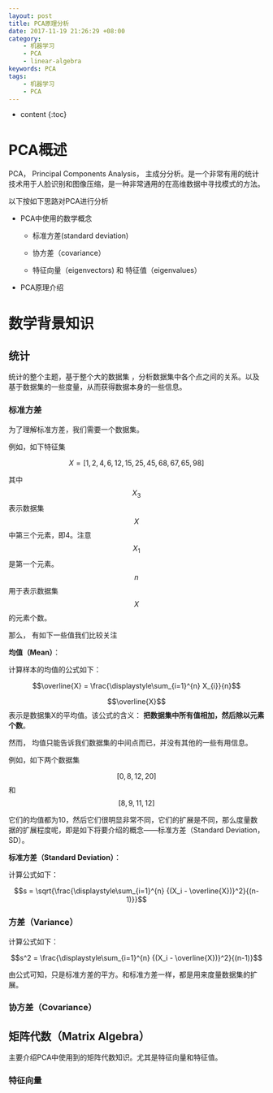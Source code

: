 ```yaml
---
layout: post
title: PCA原理分析
date: 2017-11-19 21:26:29 +08:00
category:
    - 机器学习
    - PCA
    - linear-algebra
keywords: PCA
tags:
    - 机器学习
    - PCA
---
```


* content
{:toc}

# PCA概述

PCA， Principal Components Analysis， 主成分分析。是一个非常有用的统计技术用于人脸识别和图像压缩，是一种非常通用的在高维数据中寻找模式的方法。

以下按如下思路对PCA进行分析

-  PCA中使用的数学概念

    - 标准方差(standard deviation)

    - 协方差（covariance）

    - 特征向量（eigenvectors) 和 特征值（eigenvalues）

- PCA原理介绍


# 数学背景知识

## 统计

统计的整个主题，基于整个大的数据集 ，分析数据集中各个点之间的关系。以及基于数据集的一些度量，从而获得数据本身的一些信息。

### 标准方差

为了理解标准方差，我们需要一个数据集。

例如，如下特征集

$$ X = [1, 2, 4, 6, 12, 15, 25, 45, 68, 67, 65, 98]$$

其中$$X_3$$表示数据集$$X$$中第三个元素，即4。注意$$X_1$$是第一个元素。 $$n$$用于表示数据集$$X$$的元素个数。

那么， 有如下一些值我们比较关注

**均值（Mean）**：

计算样本的均值的公式如下：

$$\overline{X} = \frac{\displaystyle\sum_{i=1}^{n} X_{i}}{n}$$

$$\overline{X}$$表示是数据集X的平均值。该公式的含义： **把数据集中所有值相加，然后除以元素个数**。

然而， 均值只能告诉我们数据集的中间点而已，并没有其他的一些有用信息。

例如，如下两个数据集

$$[0, 8, 12, 20]$$和$$[8, 9, 11, 12]$$

它们的均值都为10，然后它们很明显非常不同，它们的扩展是不同，那么度量数据的扩展程度呢，即是如下将要介绍的概念——标准方差（Standard Deviation，SD）。

**标准方差（Standard Deviation）**：

计算公式如下：

$$s = \sqrt{\frac{\displaystyle\sum_{i=1}^{n} {(X_i - \overline{X})}^2}{(n-1)}}$$


### 方差（Variance）

计算公式如下：

$$s^2 = \frac{\displaystyle\sum_{i=1}^{n} {(X_i - \overline{X})}^2}{(n-1)}$$

由公式可知，只是标准方差的平方。和标准方差一样，都是用来度量数据集的扩展。

### 协方差（Covariance）


## 矩阵代数（Matrix Algebra）

主要介绍PCA中使用到的矩阵代数知识。尤其是特征向量和特征值。

### 特征向量
